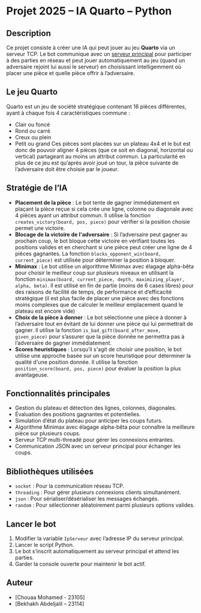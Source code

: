 # Projet 2025 – IA Quarto – Python

## Description

Ce projet consiste à créer une IA qui peut jouer au jeu **Quarto** via un serveur TCP. Le bot communique avec un [serveur principal](https://github.com/qlurkin/PI2CChampionshipRunner/tree/main) pour participer à des parties en réseau et peut jouer automatiquement au jeu (quand un adversaire rejoint lui aussi le serveur) en choisissant intelligemment où placer une pièce et quelle pièce offrir à l’adversaire.

## Le jeu Quarto

Quarto est un jeu de société stratégique contenant 16 pièces différentes, ayant à chaque fois 4 caractéristiques commune : 
- Clair ou foncé
- Rond ou carré
- Creux ou plein
- Petit ou grand
Ces pièces sont placées sur un plateau 4x4 et le but est donc de pouvoir aligner 4 pièces (que ce soit en diagonal, horizontal ou vertical) partageant au moins un attribut commun. La particularité en plus de ce jeu est qu’après avoir joué un tour, la pièce suivante de l’adversaire doit être choisie par le joueur.

## Stratégie de l’IA

- **Placement de la pièce** : Le bot tente de gagner immédiatement en plaçant la pièce reçue si cela crée une ligne, colonne ou diagonale avec 4 pièces ayant un attribut commun. Il utilise la fonction `creates_victory(board, pos, piece)` pour vérifier si la position choisie permet une victoire.
- **Blocage de la victoire de l'adversaire** : Si l’adversaire peut gagner au prochain coup, le bot bloque cette victoire en vérifiant toutes les positions valides et en cherchant si une pièce peut créer une ligne de 4 pièces gagnantes. La fonction `blocks_opponent_win(board, current_piece)` est utilisée pour déterminer la position à bloquer.
- **Minimax** : Le bot utilise un algorithme Minimax avec élagage alpha-bêta pour choisir le meilleur coup sur plusieurs niveaux en utilisant la fonction `minimax(board, current_piece, depth, maximizing_player, alpha, beta)`. Il est utilisé en fin de partie (moins de 6 cases libres) pour des raisons de facilité de temps, de performance et d’efficacité stratégique (il est plus facile de placer une pièce avec des fonctions moins complexes que de calculer le meilleur emplacement quand le plateau est encore vide)
- **Choix de la pièce à donner** : Le bot sélectionne une pièce à donner à l’adversaire tout en évitant de lui donner une pièce qui lui permettrait de gagner. Il utilise la fonction `is_bad_gift(board_after_move, given_piece)` pour s’assurer que la pièce donnée ne permettra pas à l’adversaire de gagner immédiatement.
- **Scores heuristiques** : Lorsqu’il s'agit de choisir une position, le bot utilise une approche basée sur un score heuristique pour déterminer la qualité d'une position donnée. Il utilise la fonction `position_score(board, pos, piece)` pour évaluer la position la plus avantageuse.

## Fonctionnalités principales

- Gestion du plateau et détection des lignes, colonnes, diagonales.  
- Évaluation des positions gagnantes et potentielles.  
- Simulation d’état du plateau pour anticiper les coups futurs.  
- Algorithme Minimax avec élagage alpha-bêta pour connaître la meilleure pièce sur plusieurs coups.  
- Serveur TCP multi-threadé pour gérer les connexions entrantes.  
- Communication JSON avec un serveur principal pour échanger les coups.

## Bibliothèques utilisées

- `socket` : Pour la communication réseau TCP.  
- `threading` : Pour gérer plusieurs connexions clients simultanément.  
- `json` : Pour sérialiser/désérialiser les messages échangés.  
- `random` : Pour sélectionner aléatoirement parmi plusieurs options valides.

## Lancer le bot

1. Modifier la variable `IpServeur` avec l’adresse IP du serveur principal.  
2. Lancer le script Python.  
3. Le bot s’inscrit automatiquement au serveur principal et attend les parties.  
4. Garder la console ouverte pour maintenir le bot actif.

## Auteur

- [Chouaa Mohamed - 23105]
- [Bekhakh Abdeljalil – 23114]

